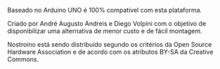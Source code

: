 Baseado no Arduino UNO é 100% compatível com esta plataforma.

Criado por André Augusto Andreis e Diego Volpini com o objetivo de disponibilizar uma alternativa de menor custo e de fácil montagem.

Nostroino está sendo distribuído segundo os critérios da Open Source Hardware Association e de acordo com os atributos BY-SA da Creative Commons.
